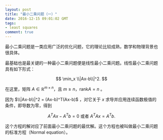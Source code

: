 ```yaml
---
layout: post
title: "最小二乘问题（一）"
date: 2016-12-15 09:01:02 GMT
tags:
- least squares
comment: true
---
```


最小二乘问题是一类应用广泛的优化问题，它的理论比较成熟，数学和物理背景也很具体。

最基础也是最关键的一种最小二乘问题便是线性最小二乘问题。线性最小二乘问题具有如下形式：

$$
\min_x \\|Ax-b\\|^2.
$$

在这里，矩阵 $A \in \mathbb{R}^{m\times n}$，且 $m\geq{}n$，$\mathrm{rank}A = n$ 。

因为 $\\|Ax-b\\|^2 = (Ax-b)^T(Ax-b)$ ，对它关于 $x$ 求导并应用连续函数极值的条件，即导数为零，得到

$$
A^TA x - A^Tb = 0 \text{ 或者 } A^TAx = A^Tb.
$$

这个方程的解对应了前面最小二乘问题的最优解。这个方程也被叫做最小二乘问题的标准方程（Normal equation）。

